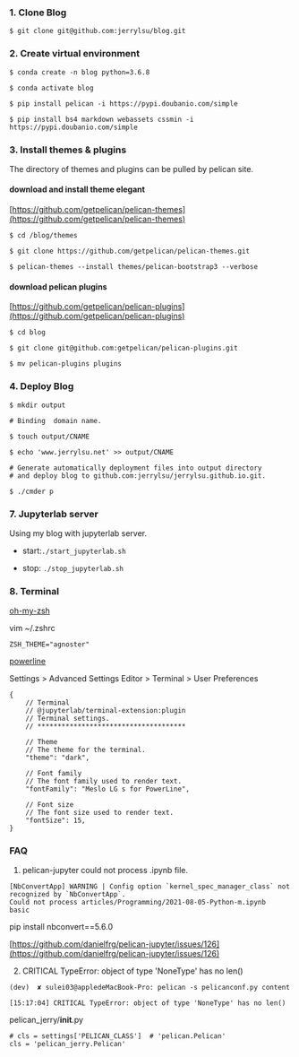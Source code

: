 ### 1. Clone Blog 

`$ git clone git@github.com:jerrylsu/blog.git`

### 2. Create virtual environment

```
$ conda create -n blog python=3.6.8

$ conda activate blog

$ pip install pelican -i https://pypi.doubanio.com/simple

$ pip install bs4 markdown webassets cssmin -i https://pypi.doubanio.com/simple
```

### 3. Install themes & plugins

The directory of themes and plugins can be pulled by pelican site.

#### download and install theme elegant

[https://github.com/getpelican/pelican-themes](https://github.com/getpelican/pelican-themes)
```
$ cd /blog/themes

$ git clone https://github.com/getpelican/pelican-themes.git

$ pelican-themes --install themes/pelican-bootstrap3 --verbose
```

#### download pelican plugins

[https://github.com/getpelican/pelican-plugins](https://github.com/getpelican/pelican-plugins)
```
$ cd blog

$ git clone git@github.com:getpelican/pelican-plugins.git

$ mv pelican-plugins plugins
```

### 4. Deploy Blog

```
$ mkdir output

# Binding  domain name.

$ touch output/CNAME

$ echo 'www.jerrylsu.net' >> output/CNAME

# Generate automatically deployment files into output directory
# and deploy blog to github.com:jerrylsu/jerrylsu.github.io.git.

$ ./cmder p
```

### 7. Jupyterlab server

Using my blog with jupyterlab server.

- start:`./start_jupyterlab.sh`

- stop: `./stop_jupyterlab.sh`

### 8. Terminal

[oh-my-zsh](https://ohmyz.sh/)

vim ~/.zshrc

```
ZSH_THEME="agnoster"
```

[powerline](https://powerline.readthedocs.io/en/latest/index.html)

Settings > Advanced Settings Editor > Terminal > User Preferences

```
{
    // Terminal
    // @jupyterlab/terminal-extension:plugin
    // Terminal settings.
    // *************************************

    // Theme
    // The theme for the terminal.
    "theme": "dark",
    
    // Font family
    // The font family used to render text.
    "fontFamily": "Meslo LG s for PowerLine",
    
    // Font size
    // The font size used to render text.
    "fontSize": 15,
}
```

### FAQ

1. pelican-jupyter could not process .ipynb file.

```
[NbConvertApp] WARNING | Config option `kernel_spec_manager_class` not recognized by `NbConvertApp`.                                                                                            Could not process articles/Programming/2021-08-05-Python-m.ipynb                                                                                                                                   
basic
```

pip install nbconvert==5.6.0

[https://github.com/danielfrg/pelican-jupyter/issues/126](https://github.com/danielfrg/pelican-jupyter/issues/126)


2. CRITICAL TypeError: object of type 'NoneType' has no len()

```
(dev)  ✘ sulei03@appledeMacBook-Pro: pelican -s pelicanconf.py content

[15:17:04] CRITICAL TypeError: object of type 'NoneType' has no len()
```

pelican_jerry/__init__.py
```
# cls = settings['PELICAN_CLASS']  # 'pelican.Pelican'
cls = 'pelican_jerry.Pelican'
```